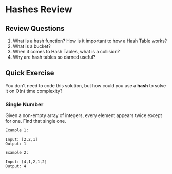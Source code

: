 # Hashes Review

## Review Questions

1.  What is a hash function?  How is it important to how a Hash Table works?
2.  What is a bucket?
3.  When it comes to Hash Tables, what is a collision?
4.  Why are hash tables so darned useful?

## Quick Exercise

You don't need to code this solution, but how could you use a **hash** to solve it on O(n) time complexity?

### Single Number

Given a non-empty array of integers, every element appears twice except for one. Find that single one.

```
Example 1:

Input: [2,2,1]
Output: 1
```

```
Example 2:

Input: [4,1,2,1,2]
Output: 4
```